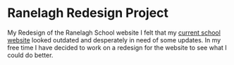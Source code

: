 # Ranelagh Redesign Project
My Redesign of the Ranelagh School website
I felt that my [current school website](https://www.ranelagh.bracknell-forest.sch.uk/) looked outdated and desperately in need of some updates. In my free time I have decided to work on a redesign for the website to see what I could do better.
